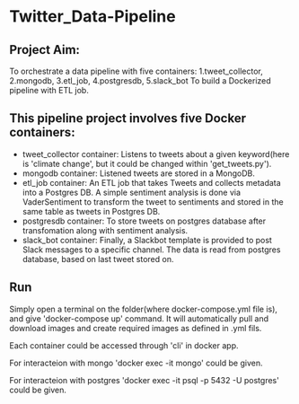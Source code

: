 # Twitter_Data-Pipeline

## Project Aim:
To orchestrate a data pipeline with five containers: 1.tweet_collector, 2.mongodb, 3.etl_job, 4.postgresdb, 5.slack_bot
To build a Dockerized pipeline with ETL job.

## This pipeline project involves five Docker containers:
   - tweet_collector container: Listens to tweets about a given keyword(here is 'climate change', but it could be changed within 'get_tweets.py').
   - mongodb container: Listened tweets are stored in a MongoDB.
   - etl_job container: An ETL job that takes Tweets and collects metadata into a Postgres DB.
   A simple sentiment analysis is done via VaderSentiment to transform the tweet to sentiments and stored in the same table as tweets in Postgres DB.
   - postgresdb container: To store tweets on postgres database after transfomation along with sentiment analysis.
   - slack_bot container: Finally, a Slackbot template is provided to post Slack messages to a specific channel. The data is read from postgres database, based on last tweet stored on.

## Run
Simply open a terminal on the folder(where docker-compose.yml file is), and give 'docker-compose up' command. It will automatically pull and download images and create required images as defined in .yml fils.

Each container could be accessed through 'cli' in docker app.

For interacteion with mongo 'docker exec -it <container id> mongo' could be given.
   
For interacteion with postgres 'docker exec -it <container id> psql -p 5432 -U postgres' could be given.
